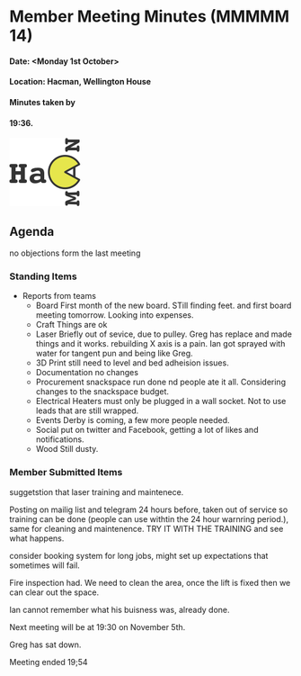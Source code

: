# Member Meeting Minutes (MMMMM 14)
#### Date: <Monday 1st October>
#### Location: Hacman, Wellington House
#### Minutes taken by <BunnyGirl>
#### 19:36.
![](https://raw.githubusercontent.com/HACManchester/Branding/master/Logos/PNG/126/hackspace-dgrey.png)
## Agenda 
no objections form the last meeting
### Standing Items
* Reports from teams
  * Board
  First month of the new board. STill finding feet. and first board meeting tomorrow. Looking into expenses.
  * Craft
  Things are ok
  * Laser
  Briefly out of sevice, due to pulley. Greg has replace and made things and it works. rebuilding X axis is a pain. Ian got sprayed with water for tangent pun and being like Greg.  
  * 3D Print
  still need to level and bed adheision issues. 
  * Documentation
  no changes
  * Procurement
  snackspace run done nd people ate it all. Considering changes to the snackspace budget.
  * Electrical 
  Heaters must only be plugged in a wall socket. Not to use leads that are still wrapped.
  * Events
  Derby is coming, a few more people needed. 
  * Social
  put on twitter and Facebook, getting a lot of likes and notifications.
  * Wood
  Still dusty. 

### Member Submitted Items

suggetstion that laser training and maintenece. 

Posting on mailig list and telegram 24 hours before, taken out of service so training can be done (people can use withtin the 24 hour warnring period.), same for cleaning and maintenence. TRY IT WITH THE TRAINING and see what happens.

consider booking system for long jobs, might set up expectations that sometimes will fail.

Fire inspection had. We need to clean the area, once the lift is fixed then we can clear out the space. 

Ian cannot remember what his buisness was, already done.

Next meeting will be at 19:30 on November 5th.

Greg has sat down.

Meeting ended 19;54
